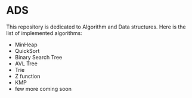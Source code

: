 # ADS
This repository is dedicated to Algorithm and Data structures.
Here is the list of implemented algorithms:
- MinHeap
- QuickSort
- Binary Search Tree
- AVL Tree
- Trie
- Z function
- KMP
- few more coming soon
